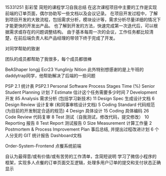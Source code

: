 15331251 彭彩莹
简短的课程学习自我总结
在这次课程项目中主要的工作是实现前端的订单页面，偶尔协助写一些文档以及会议记录。 在项目开发过程中，了解到项目开发的大致流程，包括需求分析，模块设计等，需求分析尽量详细的情况下才能更快的开发出产品。 也了解到开发的方法，快速完成第一次迭代后，可以根据需求或存在的问题调整结构。 由于基本每周一次的会议，工作任务都比较清楚，在前后端负责人和产品经理的带领下终于完成了开发。

对同学帮助的致谢

团队的成员都帮助了我很多，每个成员都很棒

BeAShaper
longjj
Ecr23
Yunglinjy
Nition
此外特别想感谢的是上午班的daddytrap同学，他帮助解决了后端的一些问题

PSP 2.1 统计表
PSP2.1	Personal Software Process Stages	Time (%) Senior Student
Planning	计划	7
Estimate	估计这个任务需要多少时间	7
Development	开发	85
Analysis	需求分析 (包括学习新技术)	11
Design Spec	生成设计文档	6
Design Review	设计复审 (和同事审核设计文档)	5
Coding Standard	代码规范 (为目前的开发制定合适的规范)	4
Design	具体设计	15
Coding	具体编码	26
Code Review	代码复审	8
Test	测试（自我测试，修改代码，提交修改）	10
Reporting	报告	8
Test Report	测试报告	0
Size Measurement	计算工作量	2
Postmortem & Process Improvement Plan	事后总结, 并提出过程改进计划	6
个人分支的 GIT 统计报告
Dashboard文档



Order-System-Frontend 点餐系统前端



自认为最得意/或有价值/或有苦劳的工作清单，含简短说明
学习了微信小程序的框架，实现多人点餐的订单页面交互逻辑，处理多用户订单的提交和支付状态正确显示

